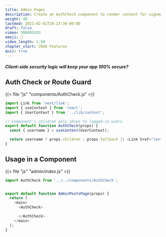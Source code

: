 ```yaml
---
title: Admin Pages
description: Create an AuthCheck component to render content for signed-in users
weight: 40
lastmod: 2021-02-01T10:23:30-09:00
draft: false
vimeo: 508695103
emoji: 🛑
video_length: 1:50
chapter_start: CRUD Features
quiz: true
---
```


<quiz-modal options="true:false" answer="false" prize="16">
  <h5>Client-side security logic will keep your app 100% secure?</h5>
</quiz-modal>

## Auth Check or Route Guard

{{< file "js" "components/AuthCheck.js" >}}
```javascript
import Link from 'next/link';
import { useContext } from 'react';
import { UserContext } from '../lib/context';

// Component's children only shown to logged-in users
export default function AuthCheck(props) {
  const { username } = useContext(UserContext);

  return username ? props.children : props.fallback || <Link href="/enter">You must be signed in</Link>;
}
```

## Usage in a Component

{{< file "js" "admin/index.js" >}}
```javascript
import AuthCheck from '../../components/AuthCheck';


export default function AdminPostsPage(props) {
  return (
    <main>
      <AuthCheck>

      </AuthCheck>
    </main>
  );
}
```